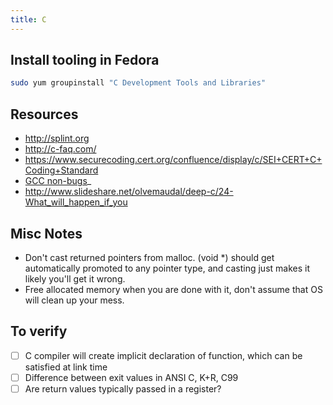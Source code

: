 ```yaml
---
title: C
---
```


## Install tooling in Fedora

```bash
sudo yum groupinstall "C Development Tools and Libraries"
```

## Resources

* <http://splint.org>
* <http://c-faq.com/>
* <https://www.securecoding.cert.org/confluence/display/c/SEI+CERT+C+Coding+Standard>
* [GCC non-bugs](https://gcc.gnu.org/bugs/#nonbugs_c)_
* <http://www.slideshare.net/olvemaudal/deep-c/24-What_will_happen_if_you>

## Misc Notes

* Don't cast returned pointers from malloc. (void \*) should get automatically promoted to any pointer type, and casting just makes it likely you'll get it wrong.
* Free allocated memory when you are done with it, don't assume that OS will clean up your mess.

## To verify

* ☐ C compiler will create implicit declaration of function, which can be satisfied at link time
* ☐ Difference between exit values in ANSI C, K+R, C99
* ☐ Are return values typically passed in a register?


